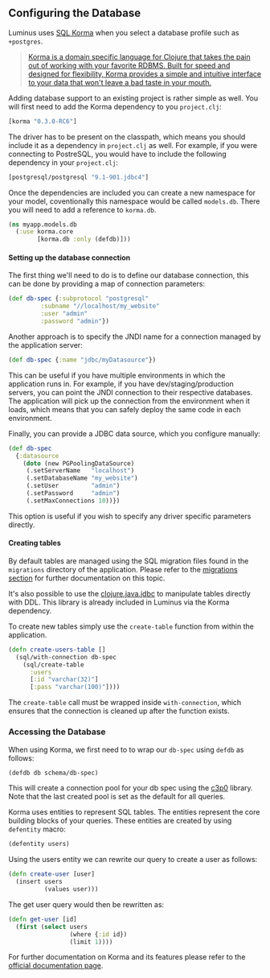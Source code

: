 ## Configuring the Database

Luminus uses [SQL Korma](http://sqlkorma.com/) when you select a database profile such as `+postgres`. 

>[Korma is a domain specific language for Clojure that takes the pain out of working with your favorite RDBMS. Built for speed and designed for flexibility, Korma provides a simple and intuitive interface to your data that won't leave a bad taste in your mouth.](http://sqlkorma.com/)

Adding database support to an existing project is rather simple as well. You will first need to add the Korma dependency
to you `project.clj`:

```clojure
[korma "0.3.0-RC6"]
```
The driver has to be present on the classpath, which means you should include it as a dependency in `project.clj` as well.
For example, if you were connecting to PostreSQL, you would have to include the following dependency in your `project.clj`:

```clojure
[postgresql/postgresql "9.1-901.jdbc4"]
```


Once the dependencies are included you can create a new namespace for your model, coventionally this namespace would be called `models.db`.
There you will need to add a reference to `korma.db`.

```clojure
(ns myapp.models.db
  (:use korma.core
        [korma.db :only (defdb)]))
```

#### Setting up the database connection

The first thing we'll need to do is to define our database connection, this can be done by providing a map of connection parameters:

```clojure
(def db-spec {:subprotocol "postgresql"
         :subname "//localhost/my_website"
         :user "admin"
         :password "admin"})
```

Another approach is to specify the JNDI name for a connection managed by the application server:

```clojure
(def db-spec {:name "jdbc/myDatasource"})
```

This can be useful if you have multiple environments in which the application runs in. For example,
if you have dev/staging/production servers, you can point the JNDI connection to their respective databases.
The application will pick up the connection from the environment when it loads, which means that you can
safely deploy the same code in each environment.

Finally, you can provide a JDBC data source, which you configure manually:

```clojure
(def db-spec
  {:datasource
    (doto (new PGPoolingDataSource)
     (.setServerName   "localhost")
     (.setDatabaseName "my_website")
     (.setUser         "admin")
     (.setPassword     "admin")
     (.setMaxConnections 10))})
```

This option is useful if you wish to specify any driver specific parameters directly.


#### Creating tables

By default tables are managed using the SQL migration files found in the `migrations` directory of the application.
Please refer to the [migrations section](http://www.luminusweb.net/docs/migrations.md) for further documentation on this topic.

It's also possible to use the [clojure.java.jdbc](https://github.com/clojure/java.jdbc) to manipulate tables directly with DDL. This library is already included in Luminus via the Korma dependency.

To create new tables simply use the `create-table` function from within the application.

```clojure
(defn create-users-table []
  (sql/with-connection db-spec
    (sql/create-table
      :users
      [:id "varchar(32)"]
      [:pass "varchar(100)"])))
```

The `create-table` call must be wrapped inside `with-connection`, which ensures that the connection
is cleaned up after the function exists.

### Accessing the Database

When using Korma, we first need to to wrap our `db-spec` using `defdb` as follows:

```clojure
(defdb db schema/db-spec)
```

This will create a connection pool for your db spec using the [c3p0](http://sourceforge.net/projects/c3p0/) library.
Note that the last created pool is set as the default for all queries.

Korma uses entities to represent SQL tables. The entities represent the core building blocks of your queries.
These entities are created by using `defentity` macro:

```clojure
(defentity users)
```

Using the users entity we can rewrite our query to create a user as follows:

```clojure
(defn create-user [user]
  (insert users
          (values user)))
```

The get user query would then be rewritten as:

```clojure
(defn get-user [id]
  (first (select users
                 (where {:id id})
                 (limit 1))))
```

For further documentation on Korma and its features please refer to the [official documentation page](http://sqlkorma.com/docs).
